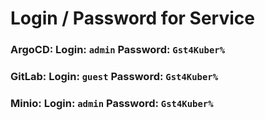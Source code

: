 # Login / Password for Service

### ArgoCD: Login: `admin` Password: `Gst4Kuber%`

### GitLab: Login: `guest` Password: `Gst4Kuber%` 

### Minio: Login: `admin` Password: `Gst4Kuber%`